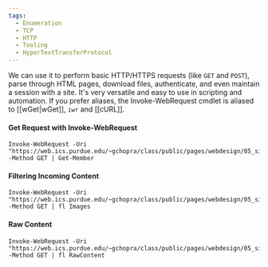 ```yaml
---
tags:
  - Enumeration
  - TCP
  - HTTP
  - Tooling
  - HyperTextTransferProtocol
---
```

We can use it to perform basic HTTP/HTTPS requests (like `GET` and `POST`), parse through HTML pages, download files, authenticate, and even maintain a session with a site. It's very versatile and easy to use in scripting and automation. If you prefer aliases, the Invoke-WebRequest cmdlet is aliased to [[wGet|wGet]], `iwr` and [[cURL]].


#### Get Request with Invoke-WebRequest

```powershell-session
Invoke-WebRequest -Uri "https://web.ics.purdue.edu/~gchopra/class/public/pages/webdesign/05_simple.html" -Method GET | Get-Member
```

#### Filtering Incoming Content

```powershell-session
Invoke-WebRequest -Uri "https://web.ics.purdue.edu/~gchopra/class/public/pages/webdesign/05_simple.html" -Method GET | fl Images
```

#### Raw Content

```powershell-session
Invoke-WebRequest -Uri "https://web.ics.purdue.edu/~gchopra/class/public/pages/webdesign/05_simple.html" -Method GET | fl RawContent
```